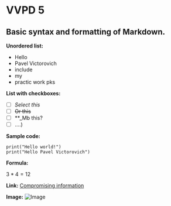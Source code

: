  # VVPD 5

 ## Basic syntax and formatting of Markdown.
**Unordered list:**
* Hello
* Pavel Victorovich
* include
* my
* practic work pks

**List with checkboxes:**
* [ ] *Select this*
* [ ] ~~Or this~~
* [ ] **_Mb this?
* [ ] ....)

**Sample code:**

```
print("Hello world!")
print("Hello Pavel Victorovich")
```

**Formula:**

$`3 * 4 = 12`$

**Link:**
[Compromising information](https://www.youtube.com/watch?v=TiCsBOONpQo)

**Image:**
![Image](https://i.pinimg.com/originals/d9/36/2e/d9362ed76ca477aebd93e80b8fd9c8df.jpg)
